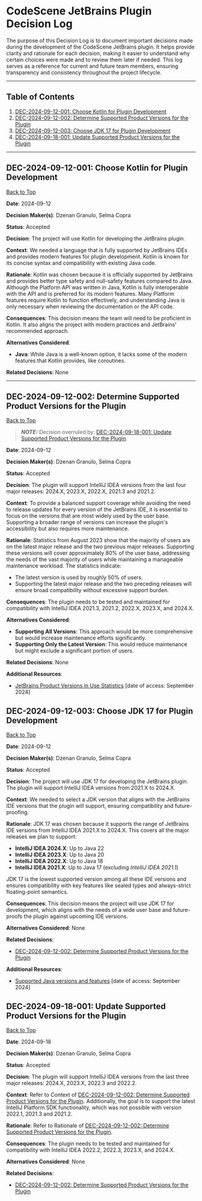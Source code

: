 # CodeScene JetBrains Plugin Decision Log

The purpose of this Decision Log is to document important decisions made during the development of the CodeScene
JetBrains plugin. It helps provide clarity and rationale for each decision, making it easier to understand why certain
choices were made and to review them later if needed. This log serves as a reference for current and future team
members, ensuring transparency and consistency throughout the project lifecycle.

---

## Table of Contents

1. [DEC-2024-09-12-001: Choose Kotlin for Plugin Development](#dec-2024-09-12-001-choose-kotlin-for-plugin-development)
2. [DEC-2024-09-12-002: Determine Supported Product Versions for the Plugin](#dec-2024-09-12-002-determine-supported-product-versions-for-the-plugin)
3. [DEC-2024-09-12-003: Choose JDK 17 for Plugin Development](#dec-2024-09-12-003-choose-jdk-17-for-plugin-development)
4. [DEC-2024-09-18-001: Update Supported Product Versions for the Plugin](#dec-2024-09-18-001-update-supported-product-versions-for-the-plugin)

---

## DEC-2024-09-12-001: Choose Kotlin for Plugin Development

[Back to Top](#table-of-contents)

**Date**: 2024-09-12

**Decision Maker(s)**: Dzenan Granulo, Selma Copra

**Status**: Accepted

**Decision**:
The project will use Kotlin for developing the JetBrains plugin.

**Context**:
We needed a language that is fully supported by JetBrains IDEs and provides modern features for plugin development.
Kotlin is known for its concise syntax and compatibility with existing Java code.

**Rationale**:
Kotlin was chosen because it is officially supported by JetBrains and provides better type safety and null-safety
features compared to Java. Although the Platform API was written in Java, Kotlin is fully interoperable with the API and
is preferred for its modern features. Many Platform features require Kotlin to function effectively, and understanding
Java is only necessary when reviewing the documentation or the API code.

**Consequences**:
This decision means the team will need to be proficient in Kotlin. It also aligns the project with modern practices and
JetBrains’ recommended approach.

**Alternatives Considered**:

- **Java**: While Java is a well-known option, it lacks some of the modern features that Kotlin provides, like
  coroutines.

**Related Decisions**:
None

---

## DEC-2024-09-12-002: Determine Supported Product Versions for the Plugin

[Back to Top](#table-of-contents)

>**_NOTE:_**  Decision overruled by: [DEC-2024-09-18-001: Update Supported Product Versions for the Plugin](#dec-2024-09-18-001-update-supported-product-versions-for-the-plugin).

**Date**: 2024-09-12

**Decision Maker(s)**: Dzenan Granulo, Selma Copra

**Status**: Accepted

**Decision**:
The plugin will support IntelliJ IDEA versions from the last four major releases: 2024.X, 2023.X, 2022.X, 2021.3 and 2021.2.

**Context**:
To provide a balanced support coverage while avoiding the need to release updates for every version of the JetBrains IDE, it is essential to focus on the versions that are most widely used by the user base. Supporting a broader range of versions can increase the plugin's accessibility but also requires more maintenance.

**Rationale**:
Statistics from August 2023 show that the majority of users are on the latest major release and the two previous major releases. Supporting these versions will cover approximately 80% of the user base, addressing the needs of the vast majority of users while maintaining a manageable maintenance workload. The statistics indicate:
- The latest version is used by roughly 50% of users.
- Supporting the latest major release and the two preceding releases will ensure broad compatibility without excessive support burden.

**Consequences**:
The plugin needs to be tested and maintained for compatibility with IntelliJ IDEA 2021.3, 2021.2, 2022.X, 2023.X, and 2024.X.

**Alternatives Considered**:
- **Supporting All Versions**: This approach would be more comprehensive but would increase maintenance efforts significantly.
- **Supporting Only the Latest Version**: This would reduce maintenance but might exclude a significant portion of users.

**Related Decisions**:
None

**Additional Resources**:
- [JetBrains Product Versions in Use Statistics](https://plugins.jetbrains.com/docs/marketplace/product-versions-in-use-statistics.html) [date of access: September 2024]


## DEC-2024-09-12-003: Choose JDK 17 for Plugin Development

[Back to Top](#table-of-contents)

**Date**: 2024-09-12

**Decision Maker(s)**: Dzenan Granulo, Selma Copra

**Status**: Accepted

**Decision**:
The project will use JDK 17 for developing the JetBrains plugin. The plugin will support IntelliJ IDEA versions from 2021.X to 2024.X.

**Context**:
We needed to select a JDK version that aligns with the JetBrains IDE versions that the plugin will support, ensuring compatibility and future-proofing.

**Rationale**:
JDK 17 was chosen because it supports the range of JetBrains IDE versions from IntelliJ IDEA 2021.X to 2024.X. This covers all the major releases we plan to support:

- **IntelliJ IDEA 2024.X**: Up to Java 22
- **IntelliJ IDEA 2023.X**: Up to Java 20
- **IntelliJ IDEA 2022.X**: Up to Java 18
- **IntelliJ IDEA 2021.X**: Up to Java 17 (excluding *IntelliJ IDEA 2021.1*)

JDK 17 is the lowest supported version among all these IDE versions and ensures compatibility with key features like sealed types and always-strict floating-point semantics.

**Consequences**:
This decision means the project will use JDK 17 for development, which aligns with the needs of a wide user base and
future-proofs the plugin against upcoming IDE versions.

**Alternatives Considered**:
None

**Related Decisions**:
- [DEC-2024-09-12-002: Determine Supported Product Versions for the Plugin](#dec-2024-09-12-002-determine-supported-product-versions-for-the-plugin)

**Additional Resources**:
- [Supported Java versions and features](https://www.jetbrains.com/help/idea/supported-java-versions.html) [date of access: September 2024]


## DEC-2024-09-18-001: Update Supported Product Versions for the Plugin

[Back to Top](#table-of-contents)

**Date**: 2024-09-18

**Decision Maker(s)**: Dzenan Granulo, Selma Copra

**Status**: Accepted

**Decision**:
The plugin will support IntelliJ IDEA versions from the last three major releases: 2024.X, 2023.X, 2022.3 and 2022.2.

**Context**:
Refer to Context of [DEC-2024-09-12-002: Determine Supported Product Versions for the Plugin](#dec-2024-09-12-002-determine-supported-product-versions-for-the-plugin).
Additionally, the goal is to support the latest IntelliJ Platform SDK functionality, which was not possible with version 2022.1, 2021.3 and 2021.2.

**Rationale**:
Refer to Rationale of [DEC-2024-09-12-002: Determine Supported Product Versions for the Plugin](#dec-2024-09-12-002-determine-supported-product-versions-for-the-plugin).

**Consequences**:
The plugin needs to be tested and maintained for compatibility with IntelliJ IDEA 2022.2, 2022.3, 2023.X, and 2024.X.

**Alternatives Considered**:
None

**Related Decisions**:
- [DEC-2024-09-12-002: Determine Supported Product Versions for the Plugin](#dec-2024-09-12-002-determine-supported-product-versions-for-the-plugin)
  